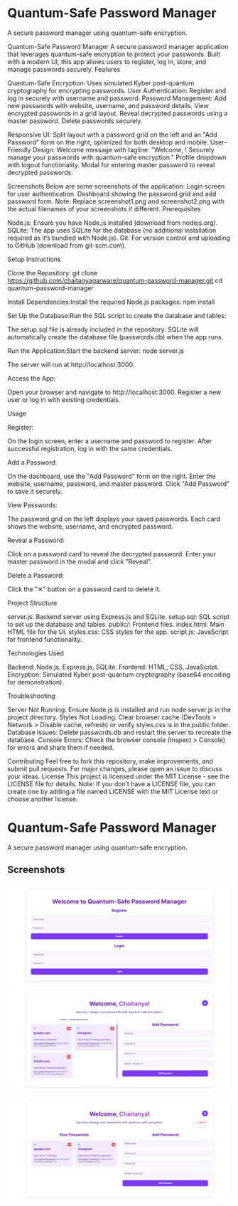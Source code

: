 # Quantum-Safe Password Manager

A secure password manager using quantum-safe encryption.

Quantum-Safe Password Manager
A secure password manager application that leverages quantum-safe encryption to protect your passwords. Built with a modern UI, this app allows users to register, log in, store, and manage passwords securely.
Features

Quantum-Safe Encryption: Uses simulated Kyber post-quantum cryptography for encrypting passwords.
User Authentication: Register and log in securely with username and password.
Password Management:
Add new passwords with website, username, and password details.
View encrypted passwords in a grid layout.
Reveal decrypted passwords using a master password.
Delete passwords securely.


Responsive UI: Split layout with a password grid on the left and an "Add Password" form on the right, optimized for both desktop and mobile.
User-Friendly Design:
Welcome message with tagline: "Welcome, ! Securely manage your passwords with quantum-safe encryption."
Profile dropdown with logout functionality.
Modal for entering master password to reveal decrypted passwords.



Screenshots
Below are some screenshots of the application:
Login screen for user authentication.
Dashboard showing the password grid and add password form.
Note: Replace screenshot1.png and screenshot2.png with the actual filenames of your screenshots if different.
Prerequisites

Node.js: Ensure you have Node.js installed (download from nodejs.org).
SQLite: The app uses SQLite for the database (no additional installation required as it’s bundled with Node.js).
Git: For version control and uploading to GitHub (download from git-scm.com).

Setup Instructions

Clone the Repository:
git clone https://github.com/chaitanyagarware/quantum-password-manager.git
cd quantum-password-manager


Install Dependencies:Install the required Node.js packages:
npm install


Set Up the Database:Run the SQL script to create the database and tables:

The setup.sql file is already included in the repository.
SQLite will automatically create the database file (passwords.db) when the app runs.


Run the Application:Start the backend server:
node server.js


The server will run at http://localhost:3000.


Access the App:

Open your browser and navigate to http://localhost:3000.
Register a new user or log in with existing credentials.



Usage

Register:

On the login screen, enter a username and password to register.
After successful registration, log in with the same credentials.


Add a Password:

On the dashboard, use the "Add Password" form on the right.
Enter the website, username, password, and master password.
Click "Add Password" to save it securely.


View Passwords:

The password grid on the left displays your saved passwords.
Each card shows the website, username, and encrypted password.


Reveal a Password:

Click on a password card to reveal the decrypted password.
Enter your master password in the modal and click "Reveal".


Delete a Password:

Click the "✕" button on a password card to delete it.



Project Structure

server.js: Backend server using Express.js and SQLite.
setup.sql: SQL script to set up the database and tables.
public/: Frontend files.
index.html: Main HTML file for the UI.
styles.css: CSS styles for the app.
script.js: JavaScript for frontend functionality.



Technologies Used

Backend: Node.js, Express.js, SQLite.
Frontend: HTML, CSS, JavaScript.
Encryption: Simulated Kyber post-quantum cryptography (base64 encoding for demonstration).

Troubleshooting

Server Not Running: Ensure Node.js is installed and run node server.js in the project directory.
Styles Not Loading: Clear browser cache (DevTools > Network > Disable cache, refresh) or verify styles.css is in the public folder.
Database Issues: Delete passwords.db and restart the server to recreate the database.
Console Errors: Check the browser console (Inspect > Console) for errors and share them if needed.

Contributing
Feel free to fork this repository, make improvements, and submit pull requests. For major changes, please open an issue to discuss your ideas.
License
This project is licensed under the MIT License - see the LICENSE file for details.
Note: If you don’t have a LICENSE file, you can create one by adding a file named LICENSE with the MIT License text or choose another license.


# Quantum-Safe Password Manager

A secure password manager using quantum-safe encryption.

## Screenshots
![Login Screen](Screenshot1.png)
![Dashboard](Screenshot2.png)

![Dashboard](Screenshot3.png)

